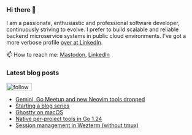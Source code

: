 ### Hi there 👋

I am a passionate, enthusiastic and professional software developer, continuously striving to evolve. I prefer to build scalable and reliable backend microservice systems in public cloud environments. I've got a more verbose profile [over at LinkedIn](https://www.linkedin.com/in/fredrik/).

📫 How to reach me: [Mastodon](https://fosstodon.org/@fredrikaverpil), [LinkedIn](https://www.linkedin.com/in/fredrik/)


<!--
- 🔭 I’m currently working on ...
- 🌱 I’m currently learning ...
- 👯 I’m looking to collaborate on ...
- 🤔 I’m looking for help with ...
- 💬 Ask me about ...
- 📫 How to reach me: ...
- 😄 Pronouns: ...
- ⚡ Fun fact: ...
-->

### Latest blog posts

<a href='https://feedly.com/i/subscription/feed%2Fhttps%3A%2F%2Ffredrikaverpil.github.io%2Ffeed_rss_created.xml'  target='blank'><img id='feedlyFollow' src='https://s1.feedly.com/legacy/feedly-follow-rectangle-volume-small_2x.png' alt='follow us in feedly' width='66' height='20'></a>

<!-- BLOG-POST-LIST:START -->
- [Gemini, Go Meetup and new Neovim tools dropped](https://fredrikaverpil.github.io/blog/2025/02/22/gemini-go-meetup-and-new-neovim-tools-dropped/)
- [Starting a blog series](https://fredrikaverpil.github.io/blog/2025/02/21/starting-a-blog-series/)
- [Ghostty on macOS](https://fredrikaverpil.github.io/blog/2024/12/04/ghostty-on-macos/)
- [Native per-project tools in Go 1.24](https://fredrikaverpil.github.io/blog/2024/12/02/native-per-project-tools-in-go-124/)
- [Session management in Wezterm &lpar;without tmux&rpar;](https://fredrikaverpil.github.io/blog/2024/10/20/session-management-in-wezterm-without-tmux/)
<!-- BLOG-POST-LIST:END -->
